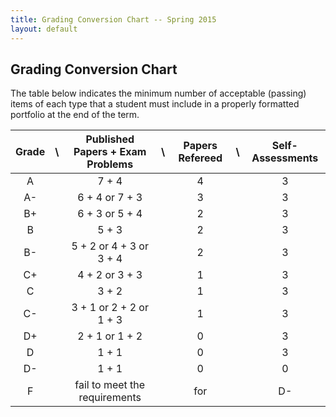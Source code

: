 ```yaml
---
title: Grading Conversion Chart -- Spring 2015
layout: default
---
```


## Grading Conversion Chart

The table below indicates the minimum number of acceptable (passing) items of each
type that a student must include in a properly formatted portfolio at the end of
the term.

| Grade | \ | Published Papers + Exam Problems | \ | Papers Refereed | \ | Self-Assessments |
|:-----:|---|:--------------------------------:|---|:---------------:|---|:----------------:|
|   A   |   |               7 + 4              |   |        4        |   |         3        |
|   A-  |   |          6 + 4 or 7 + 3          |   |        3        |   |         3        |
|   B+  |   |          6 + 3 or 5 + 4          |   |        2        |   |         3        |
|   B   |   |               5 + 3              |   |        2        |   |         3        |
|   B-  |   |      5 + 2 or 4 + 3 or 3 + 4     |   |        2        |   |         3        |
|   C+  |   |          4 + 2 or 3 + 3          |   |        1        |   |         3        |
|   C   |   |               3 + 2              |   |        1        |   |         3        |
|   C-  |   |      3 + 1 or 2 + 2 or 1 + 3     |   |        1        |   |         3        |
|   D+  |   |          2 + 1 or 1 + 2          |   |        0        |   |         3        |
|   D   |   |               1 + 1              |   |        0        |   |         3        |
|   D-  |   |               1 + 1              |   |        0        |   |         0        |
|   F   |   |   fail to meet the requirements  |   |       for       |   |         D-       |
